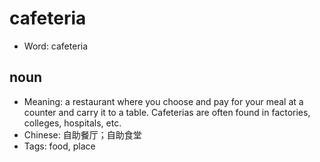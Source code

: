# cafeteria

- Word: cafeteria

## noun

- Meaning: a restaurant where you choose and pay for your meal at a counter and carry it to a table. Cafeterias are often found in factories, colleges, hospitals, etc.
- Chinese: 自助餐厅；自助食堂
- Tags: food, place

